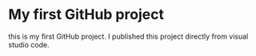 # My first GitHub project
this is my first GitHub project. I published this project directly from visual studio code.